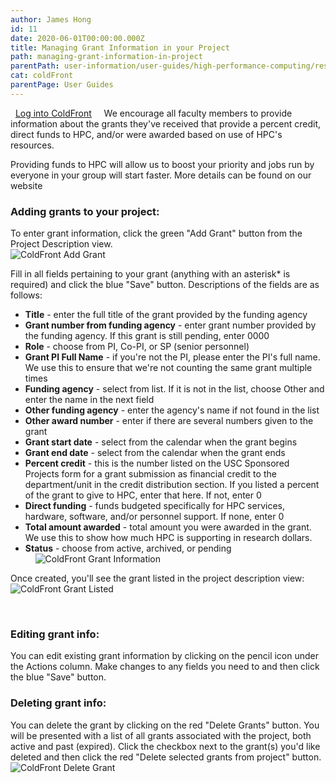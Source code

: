 ```yaml
---
author: James Hong
id: 11
date: 2020-06-01T00:00:00.000Z
title: Managing Grant Information in your Project
path: managing-grant-information-in-project
parentPath: user-information/user-guides/high-performance-computing/research-computing-user-portal
cat: coldFront
parentPage: User Guides
---
```


&nbsp;
[Log into ColdFront](https://hpcaccount.usc.edu/) 
&nbsp;
&nbsp;
We encourage all faculty members to provide information about the grants they've received that provide a percent credit, direct funds to HPC, and/or were awarded based on use of HPC's resources.

Providing funds to HPC will allow us to boost your priority and jobs run by everyone in your group will start faster.  More details can be found on our website
&nbsp;
&nbsp;
### Adding grants to your project:
To enter grant information, click the green "Add Grant" button from the Project Description view.  
![ColdFront Add Grant](/images/coldfront_project_addgrant.jpg)


Fill in all fields pertaining to your grant (anything with an asterisk* is required) and click the blue "Save" button.  Descriptions of the fields are as follows:
* **Title** - enter the full title of the grant provided by the funding agency
* **Grant number from funding agency** - enter grant number provided by the funding agency.  If this grant is still pending, enter 0000
* **Role** - choose from PI, Co-PI, or SP (senior personnel)
* **Grant PI Full Name** - if you're not the PI, please enter the PI's full name.  We use this to ensure that we're not counting the same grant multiple times 
* **Funding agency** - select from list.  If it is not in the list, choose Other and enter the name in the next field
* **Other funding agency** - enter the agency's name if not found in the list
* **Other award number** - enter if there are several numbers given to the grant
* **Grant start date** - select from the calendar when the grant begins
* **Grant end date** - select from the calendar when the grant ends
* **Percent credit** - this is the number listed on the USC Sponsored Projects form for a grant submission as financial credit to the department/unit in the credit distribution section.  If you listed a percent of the grant to give to HPC, enter that here.  If not, enter 0
* **Direct funding** - funds budgeted specifically for HPC services, hardware, software, and/or personnel support.  If none, enter 0
* **Total amount awarded** - total amount you were awarded in the grant.  We use this to show how much HPC is supporting in research dollars.
* **Status** - choose from active, archived, or pending  
&nbsp;
&nbsp;
![ColdFront Grant Information](/images/coldfront_project_grantinfo.jpg)


Once created, you'll see the grant listed in the project description view:
![ColdFront Grant Listed](/images/coldfront_project_grantoverview.jpg)

&nbsp;
&nbsp;
### Editing grant info:
You can edit existing grant information by clicking on the pencil icon under the Actions column.  Make changes to any fields you need to and then click the blue "Save" button.
&nbsp;
&nbsp;
### Deleting grant info:
You can delete the grant by clicking on the red "Delete Grants" button.  You will be presented with a list of all grants associated with the project, both active and past (expired).  Click the checkbox next to the grant(s) you'd like deleted and then click the red "Delete selected grants from project" button.
![ColdFront Delete Grant](/images/coldfront_project_deletegrant.jpg)

